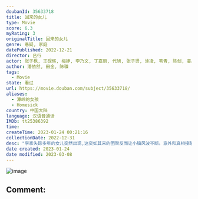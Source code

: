 ```yaml
---
doubanId: 35633718
title: 回来的女儿
type: Movie
score: 6.3
myRating: 3
originalTitle: 回来的女儿
genre: 悬疑, 家庭
datePublished: 2022-12-21
director: 吕行
actor: 张子枫, 王砚辉, 梅婷, 李乃文, 丁嘉丽, 代旭, 张子贤, 涂凌, 苇青, 陈创, 姜彤, 王奕盛, 林鹏, 陈卫, 曾淇, 郭丞, 杜宇森, 钱漪, 赵昱童, 张贤静, 程琪
author: 潘依然, 田金, 陈骥
tags:
  - Movie
state: 看过
url: https://movie.douban.com/subject/35633718/
aliases:
  - 潭岭的女孩
  - Homesick
country: 中国大陆
language: 汉语普通话
IMDb: tt25386392
time: 
createTime: 2023-01-24 00:21:16
collectionDate: 2022-12-31
desc: "李家失踪多年的女儿突然出现,这突如其来的团聚反而让小镇风波不断。意外和真相接踵而至，李家人深藏的秘密也逐渐浮出水面……"
date created: 2023-01-24
date modified: 2023-03-08
---
```


![image](p2885326350.jpg)

Comment:
---
